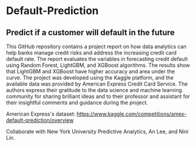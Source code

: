 # Default-Prediction
## Predict if a customer will default in the future

This GitHub repository contains a project report on how data analytics can help banks manage credit risks and address the increasing credit card default rate. The report evaluates the variables in forecasting credit default using Random Forest, LightGBM, and XGBoost algorithms. The results show that LightGBM and XGBoost have higher accuracy and area under the curve. The project was developed using the Kaggle platform, and the available data was provided by American Express Credit Card Service. The authors express their gratitude to the data science and machine learning community for sharing brilliant ideas and to their professor and assistant for their insightful comments and guidance during the project.

American Express's dataset: https://www.kaggle.com/competitions/amex-default-prediction/overview

Collaborate with New York University Predictive Analytics, An Lee, and Nini Lin.
